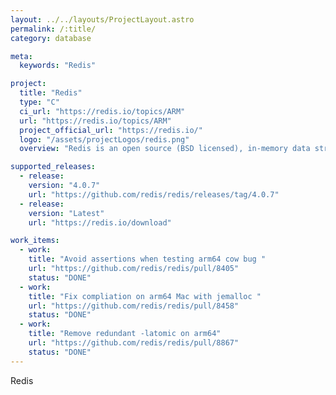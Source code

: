 ```yaml
---
layout: ../../layouts/ProjectLayout.astro
permalink: /:title/
category: database

meta:
  keywords: "Redis"

project:
  title: "Redis"
  type: "C"
  ci_url: "https://redis.io/topics/ARM"
  url: "https://redis.io/topics/ARM"
  project_official_url: "https://redis.io/"
  logo: "/assets/projectLogos/redis.png"
  overview: "Redis is an open source (BSD licensed), in-memory data structure store, used as a database, cache, and message broker. Redis provides data structures such as strings, hashes, lists, sets, sorted sets with range queries, bitmaps, hyperloglogs, geospatial indexes, and streams."

supported_releases:
  - release:
    version: "4.0.7"
    url: "https://github.com/redis/redis/releases/tag/4.0.7"
  - release:
    version: "Latest"
    url: "https://redis.io/download"

work_items:
  - work:
    title: "Avoid assertions when testing arm64 cow bug "
    url: "https://github.com/redis/redis/pull/8405"
    status: "DONE"
  - work:
    title: "Fix compliation on arm64 Mac with jemalloc "
    url: "https://github.com/redis/redis/pull/8458"
    status: "DONE"
  - work:
    title: "Remove redundant -latomic on arm64"
    url: "https://github.com/redis/redis/pull/8867"
    status: "DONE"
---
```


<p>Redis</p>
